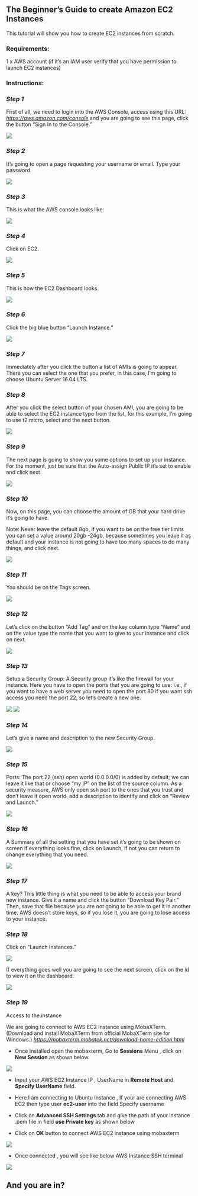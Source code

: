 ## The Beginner’s Guide to create Amazon EC2 Instances

This tutorial will show you how to create EC2 instances from scratch.

### Requirements:

1 x AWS account (if it’s an IAM user verify that you have permission to launch EC2 instances)

### Instructions:

### *Step 1*

First of all, we need to login into the AWS Console, access using this URL: *https://aws.amazon.com/console* and you are going to see this page, click the button “Sign In to the Console.”

<img src="/images/aws_sign_in1.png">

### *Step 2*

It’s going to open a page requesting your username or email. Type your password.

<img src="/images/aws_sign_in2.png">

### *Step 3*

This is what the AWS console looks like:

<img src="/images/aws_console_look.png">

### *Step 4*

Click on EC2.

<img src="/images/aws_select_ec2.png">

### *Step 5*

This is how the EC2 Dashboard looks.

<img src="/images/aws_ec2_dashboard.png">

### *Step 6*

Click the big blue button “Launch Instance.”

<img src="/images/aws_launch_instance.png">

### *Step 7*

Immediately after you click the button a list of AMIs is going to appear. There you can select the one that you prefer, in this case, I’m going to choose Ubuntu Server 16.04 LTS.

### *Step 8*

After you click the select button of your chosen AMI, you are going to be able to select the EC2 instance type from the list, for this example, I’m going to use t2.micro, select and the next button.

<img src="/images/aws_ec2_intance_type.png">

### *Step 9*

The next page is going to show you some options to set up your instance. For the moment, just be sure that the Auto-assign Public IP it’s set to enable and click next.

<img src="/images/aws_ec2_configure _instance_details.png">

### *Step 10*

Now, on this page, you can choose the amount of GB that your hard drive it’s going to have.

Note: Never leave the default 8gb, if you want to be on the free tier limits you can set a value around 20gb -24gb, because sometimes you leave it as default and your instance is not going to have too many spaces to do many things, and click next.

<img src="/images/aws_ec2_gib_size.png">

### *Step 11*

You should be on the Tags screen.

<img src="/images/aws_ec2_add_tags_1.png">

### *Step 12*

Let’s click on the button “Add Tag” and on the key column type “Name” and on the value type the name that you want to give to your instance and click on next.

<img src="/images/aws_ec2_add_tags_2.png">

### *Step 13*

Setup a Security Group: A Security group it’s like the firewall for your instance. Here you have to open the ports that you are going to use: i.e., if you want to have a web server you need to open the port 80 if you want ssh access you need the port 22, so let’s create a new one.

<img src="/images/aws_ec2_security_group_name.png">

<img src="/images/aws_ec2_key_pair.png">

### *Step 14*

Let’s give a name and description to the new Security Group.

<img src="/images/aws_ec2_security_group_name.png">

### *Step 15*

Ports: The port 22 (ssh) open world (0.0.0.0/0) is added by default; we can leave it like that or choose “my IP” on the list of the source column. As a security measure, AWS only open ssh port to the ones that you trust and don’t leave it open world, add a description to identify and click on “Review and Launch.”

<img src="/images/aws_ec2_configure_security_group_2.png">

### *Step 16*

A Summary of all the setting that you have set it’s going to be shown on screen if everything looks fine, click on Launch, if not you can return to change everything that you need.

<img src="/images/aws_ec2_launch.png">

### *Step 17*

A key? This little thing is what you need to be able to access your brand new instance. Give it a name and click the button “Download Key Pair.” Then, save that file because you are not going to be able to get it in another time. AWS doesn’t store keys, so if you lose it, you are going to lose access to your instance.

### *Step 18*

Click on “Launch Instances.”

<img src="/images/aws_ec2_launch_instance.png">

If everything goes well you are going to see the next screen, click on the id to view it on the dashboard.

<img src="/images/aws-ec2_instance_status.png">


### *Step 19*

Access to the instance

We are going to connect to AWS EC2 Instance using MobaXTerm. (Download and install MobaXTerm from official MobaXTerm site for Windows.)
*https://mobaxterm.mobatek.net/download-home-edition.html*

- Once Installed open the mobaxterm, Go to **Sessions** Menu , click on **New Session** as shown below.

<img src="/images/mobaxterm_launch_new_session.png">

- Input your AWS EC2 Instance IP , UserName in **Remote Host** and **Specify UserName** field.

- Here I am connecting to Ubuntu Instance , If your are connecting AWS EC2 then type user **ec2-user** into the field Specify username

- Click on **Advanced SSH Settings** tab and give the path of your instance .pem file in field **use Private key** as shown below

- Click on **OK** button to connect AWS EC2 instance using mobaxterm

<img src="/images/mobaxtern_connect_ec2_instance.png">

- Once connected , you will see like below AWS Instance SSH terminal

<img src="/images/monaxterm_instance_terminal.png">


## And you are in?



